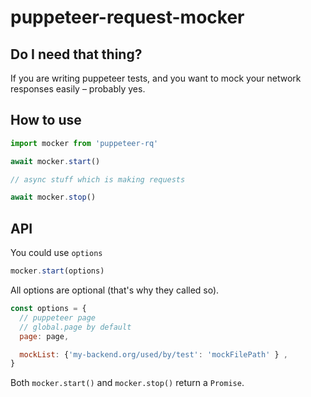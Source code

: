 # puppeteer-request-mocker

## Do I need that thing?

If you are writing puppeteer tests, and you want to mock your network responses easily – probably yes.

## How to use

```js
import mocker from 'puppeteer-rq'

await mocker.start()

// async stuff which is making requests

await mocker.stop()
```

## API

You could use `options`
```js
mocker.start(options)
```
All options are optional (that's why they called so).
```js
const options = {
  // puppeteer page
  // global.page by default
  page: page,

  mockList: {'my-backend.org/used/by/test': 'mockFilePath' } ,
}
```

Both `mocker.start()` and `mocker.stop()` return a `Promise`.
